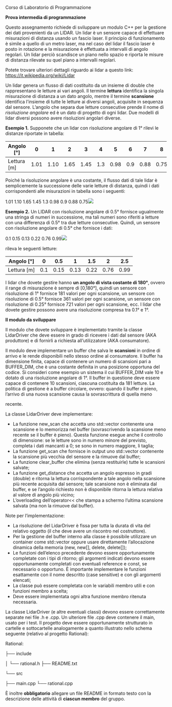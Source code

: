 Corso di Laboratorio di Programmazione

**Prova intermedia di programmazione**

Questo assegnamento richiede di sviluppare un modulo C++ per la gestione dei dati provenienti da un LIDAR. Un lidar è un sensore capace di effettuare misurazioni di distanza usando un fascio laser. Il principio di funzionamento è simile a quello di un metro laser, ma nel caso del lidar il fascio laser è posto in rotazione e la misurazione è effettuata a intervalli di angolo regolari. Un lidar perciò scandisce un piano nello spazio e riporta le misure di distanza rilevate su quel piano a intervalli regolari.

Potete trovare ulteriori dettagli riguardo ai lidar a questo link: <https://it.wikipedia.org/wiki/Lidar>

Un lidar genera un flusso di dati costituito da un insieme di double che rappresentano le letture ai vari angoli. Il termine **lettura** identifica la singola misurazione di distanza a un dato angolo, mentre il termine **scansione** identifica l’insieme di tutte le letture ai diversi angoli, acquisite in sequenza dal sensore. L’angolo che separa due letture consecutive prende il nome di *risoluzione angolare* ed è un dato di progetto di ogni lidar. Due modelli di lidar diversi possono avere risoluzioni angolari diverse.

**Esempio 1.** Supponete che un lidar con risoluzione angolare di 1° rilevi le distanze riportate in tabella:



|Angolo [°]|0|1|2|3|4|5|6|7|8|
| - | - | - | - | - | - | - | - | - | - |
|Lettura [m]|1\.01|1\.10|1\.65|1\.45|1\.3|0\.98|0\.9|0\.88|0\.75|

Poiché la risoluzione angolare è una costante, il flusso dati di tale lidar è semplicemente la successione delle varie letture di distanza, quindi i dati corrispondenti alle misurazioni in tabella sono i seguenti:

1\.01 1.10 1.65 1.45 1.3 0.98 0.9 0.88 0.75![](Aspose.Words.3d064ef9-dde6-4c99-bc41-70cff025fba7.001.png)

**Esempio 2.** Un LIDAR con risoluzione angolare di 0.5° fornisce ugualmente una stringa di numeri in successione, ma tali numeri sono riferiti a letture con una differenza di 0.5° tra due letture consecutive. Quindi, un sensore con risoluzione angolare di 0.5° che fornisce i dati:

0\.1 0.15 0.13 0.22 0.76 0.99![](Aspose.Words.3d064ef9-dde6-4c99-bc41-70cff025fba7.002.png)

rileva le seguenti letture:



|Angolo [°]|0|0\.5|1|1\.5|2|2\.5|
| - | - | - | - | - | - | - |
|Lettura [m]|0\.1|0\.15|0\.13|0\.22|0\.76|0\.99|

I lidar che dovete gestire hanno **un angolo di vista costante di 180°**, ovvero il range di misurazione è sempre di [0,180°], quindi un sensore con risoluzione di 1° fornisce 181 valori per ogni scansione, un sensore con risoluzione di 0.5° fornisce 361 valori per ogni scansione, un sensore con risoluzione di 0.25° fornisce 721 valori per ogni scansione, ecc. I lidar che dovete gestire possono avere una risoluzione compresa tra 0.1° e 1°.

**Il modulo da sviluppare**

Il modulo che dovete sviluppare è implementato tramite la classe LidarDriver che deve essere in grado di ricevere i dati dal sensore (AKA produttore) e di fornirli a richiesta all’utilizzatore (AKA consumatore).

Il modulo deve implementare un buffer che salva le **scansioni** in ordine di arrivo e le rende disponibili nello stesso ordine al consumatore. Il buffer ha dimensione finita, capace di contenere un numero di scansioni pari a BUFFER\_DIM, che è una costante definita in una posizione opportuna del codice. Si consideri come esempio un sistema il cui BUFFER\_DIM vale 10 e dotato di una risoluzione angolare di 1°. Il buffer in questione deve essere capace di contenere 10 scansioni, ciascuna costituita da 181 letture. La politica di gestione è a buffer circolare, ovvero: quando il buffer è pieno, l’arrivo di una nuova scansione causa la sovrascrittura di quella meno

recente.

La classe LidarDriver deve implementare:

- La funzione new\_scan che accetta uno std::vector<double> contenente una scansione e lo memorizza nel buffer (sovrascrivendo la scansione meno recente se il buffer è pieno). Questa funzione esegue anche il controllo di dimensione: se le letture sono in numero minore del previsto, completa i dati mancanti a 0; se sono in numero maggiore, li taglia;
- La funzione get\_scan che fornisce in output uno std::vector<double> contenente la scansione più vecchia del sensore e la rimuove dal buffer;
- La funzione clear\_buffer che elimina (senza restituirle) tutte le scansioni salvate;
- La funzione get\_distance che accetta un angolo espresso in gradi (double) e ritorna la lettura corrispondente a tale angolo nella scansione più recente acquisita dal sensore; tale scansione non è eliminata dal buffer, e se l’angolo richiesto non è disponibile ritorna la lettura relativa al valore di angolo più vicino;
- L’overloading dell’operator<< che stampa a schermo l’ultima scansione salvata (ma non la rimuove dal buffer).

Note per l’implementazione:

- La risoluzione del LidarDriver è fissa per tutta la durata di vita del relativo oggetto (il che deve avere un riscontro nel costruttore).
- Per la gestione del buffer interno alla classe è possibile utilizzare un container come std::vector oppure usare direttamente l’allocazione dinamica della memoria (new, new[], delete, delete[]);
- Le funzioni dell’elenco precedente devono essere opportunamente completate con i tipi di ritorno; gli argomenti indicati devono essere opportunamente completati con eventuali reference e const, se necessario o opportuno. È importante implementare le funzioni esattamente con il nome descritto (case sensitive) e con gli argomenti elencati;
- La classe può essere completata con le variabili membro utili e con funzioni membro a scelta;
- Deve essere implementata ogni altra funzione membro ritenuta necessaria.

La classe LidarDriver (e altre eventuali classi) devono essere correttamente separate nei file .h e .cpp. Un ulteriore file .cpp deve contenere il main, usato per i test. Il progetto deve essere opportunamente strutturato in cartelle e sottocartelle analogamente a quanto illustrato nello schema seguente (relativo al progetto Rational):

Rational:

├── include

│ └── rational.h ├── README.txt

└── src

├── main.cpp └── rational.cpp

È inoltre **obbligatorio** allegare un file README in formato testo con la descrizione delle attività di **ciascun membro** del gruppo.
